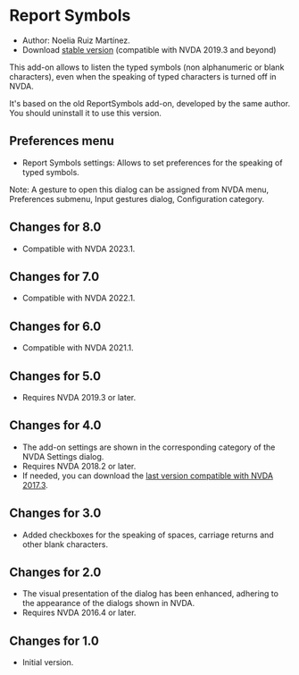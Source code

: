 # Report Symbols #
*	Author: Noelia Ruiz Martínez.
*	Download [stable version][1] (compatible with NVDA 2019.3 and beyond)

This add-on allows to listen the typed symbols (non alphanumeric or blank characters), even when the speaking of typed characters is turned off in NVDA.

It's based on the old ReportSymbols add-on, developed by the same author. You should uninstall it to use this version.

## Preferences menu ##
*	Report Symbols settings: Allows to set preferences for the speaking of typed symbols.

Note: A gesture to open this dialog can be assigned from NVDA menu, Preferences submenu, Input gestures dialog, Configuration category.

## Changes for 8.0
* Compatible with NVDA 2023.1.

## Changes for 7.0
* Compatible with NVDA 2022.1.

## Changes for 6.0
* Compatible with NVDA 2021.1.

## Changes for 5.0 ##
*	Requires NVDA 2019.3 or later.

## Changes for 4.0 ##
* The add-on settings are shown in the corresponding category of the NVDA Settings dialog.
* Requires NVDA 2018.2 or later.
* If needed, you can download the [last version compatible with NVDA 2017.3][3].

## Changes for 3.0 ##
* Added checkboxes for the speaking of spaces, carriage returns and other blank characters.

## Changes for 2.0 ##
*	The visual presentation of the dialog has been enhanced, adhering to the appearance of the dialogs shown in NVDA.
*	Requires NVDA 2016.4 or later.

## Changes for 1.0 ##
*	Initial version.

[1]: https://www.nvaccess.org/addonStore/legacy?file=reportSymbols

[3]: https://www.nvaccess.org/addonStore/legacy?file=rsy-o
